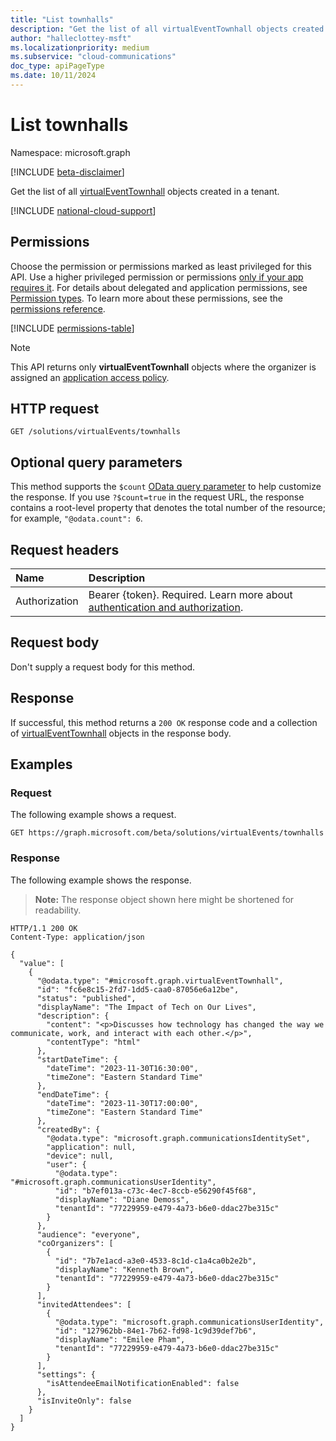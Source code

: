 ```yaml
---
title: "List townhalls"
description: "Get the list of all virtualEventTownhall objects created in a tenant."
author: "halleclottey-msft"
ms.localizationpriority: medium
ms.subservice: "cloud-communications"
doc_type: apiPageType
ms.date: 10/11/2024
---
```


# List townhalls

Namespace: microsoft.graph

[!INCLUDE [beta-disclaimer](../../includes/beta-disclaimer.md)]

Get the list of all [virtualEventTownhall](../resources/virtualeventtownhall.md) objects created in a tenant.

[!INCLUDE [national-cloud-support](../../includes/global-only.md)]

## Permissions

Choose the permission or permissions marked as least privileged for this API. Use a higher privileged permission or permissions [only if your app requires it](/graph/permissions-overview#best-practices-for-using-microsoft-graph-permissions). For details about delegated and application permissions, see [Permission types](/graph/permissions-overview#permission-types). To learn more about these permissions, see the [permissions reference](/graph/permissions-reference).

<!-- { "blockType": "permissions", "name": "virtualeventsroot_list_townhalls" } -->
[!INCLUDE [permissions-table](../includes/permissions/virtualeventsroot-list-townhalls-permissions.md)]

> [!NOTE]
>
> This API returns only **virtualEventTownhall** objects where the organizer is assigned an [application access policy](/graph/cloud-communication-online-meeting-application-access-policy).

## HTTP request

<!-- {
  "blockType": "ignored"
}
-->

``` http
GET /solutions/virtualEvents/townhalls
```

## Optional query parameters

This method supports the `$count` [OData query parameter](/graph/query-parameters) to help customize the response. If you use `?$count=true` in the request URL, the response contains a root-level property that denotes the total number of the resource; for example, `"@odata.count": 6`.

## Request headers

|Name|Description|
|:---|:---|
|Authorization|Bearer {token}. Required. Learn more about [authentication and authorization](/graph/auth/auth-concepts).|

## Request body

Don't supply a request body for this method.

## Response

If successful, this method returns a `200 OK` response code and a collection of [virtualEventTownhall](../resources/virtualeventtownhall.md) objects in the response body.

## Examples

### Request

The following example shows a request.

``` http
GET https://graph.microsoft.com/beta/solutions/virtualEvents/townhalls
```

### Response

The following example shows the response.
>**Note:** The response object shown here might be shortened for readability.
<!-- {
  "blockType": "response",
  "truncated": true,
  "@odata.type": "Collection(microsoft.graph.virtualEventTownhall)"
}
-->
``` http
HTTP/1.1 200 OK
Content-Type: application/json

{
  "value": [
    {
      "@odata.type": "#microsoft.graph.virtualEventTownhall",
      "id": "fc6e8c15-2fd7-1dd5-caa0-87056e6a12be",
      "status": "published",
      "displayName": "The Impact of Tech on Our Lives",
      "description": {
        "content": "<p>Discusses how technology has changed the way we communicate, work, and interact with each other.</p>",
        "contentType": "html"
      },
      "startDateTime": {
        "dateTime": "2023-11-30T16:30:00",
        "timeZone": "Eastern Standard Time"
      },
      "endDateTime": {
        "dateTime": "2023-11-30T17:00:00",
        "timeZone": "Eastern Standard Time"
      },
      "createdBy": {
        "@odata.type": "microsoft.graph.communicationsIdentitySet",
        "application": null,
        "device": null,
        "user": {
          "@odata.type": "#microsoft.graph.communicationsUserIdentity",
          "id": "b7ef013a-c73c-4ec7-8ccb-e56290f45f68",
          "displayName": "Diane Demoss",
          "tenantId": "77229959-e479-4a73-b6e0-ddac27be315c"
        }
      },
      "audience": "everyone",
      "coOrganizers": [
        {
          "id": "7b7e1acd-a3e0-4533-8c1d-c1a4ca0b2e2b",
          "displayName": "Kenneth Brown",
          "tenantId": "77229959-e479-4a73-b6e0-ddac27be315c"
        }
      ],
      "invitedAttendees": [
        {
          "@odata.type": "microsoft.graph.communicationsUserIdentity",
          "id": "127962bb-84e1-7b62-fd98-1c9d39def7b6",
          "displayName": "Emilee Pham",
          "tenantId": "77229959-e479-4a73-b6e0-ddac27be315c"
        }
      ],
      "settings": {
        "isAttendeeEmailNotificationEnabled": false
      },
      "isInviteOnly": false
    }
  ]
}
```
